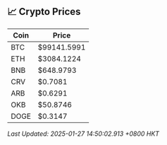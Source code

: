 ## 📈 Crypto Prices

| Coin | Price |
| ---- | ----- |
| BTC | $99141.5991 |
| ETH | $3084.1224 |
| BNB | $648.9793 |
| CRV | $0.7081 |
| ARB | $0.6291 |
| OKB | $50.8746 |
| DOGE | $0.3147 |

_Last Updated: 2025-01-27 14:50:02.913 +0800 HKT_